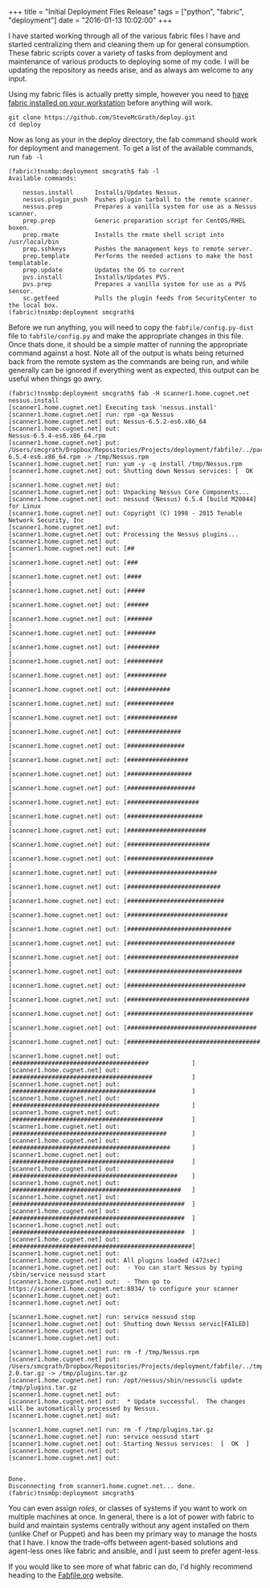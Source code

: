 +++
title = "Initial Deployment Files Release"
tags = ["python", "fabric", "deployment"]
date = "2016-01-13 10:02:00"
+++

I have started working through all of the various fabric files I have and started centralizing them and cleaning them up for general consumption.  These fabric scripts cover a variety of tasks from deployment and maintenance of various products to deploying some of my code.  I will be updating the repository as needs arise, and as always am welcome to any input.

Using my fabric files is actually pretty simple, however you need to [have fabric installed on your workstation](http://www.fabfile.org/installing.html) before anything will work.

```
git clone https://github.com/SteveMcGrath/deploy.git
cd deploy
```

Now as long as your in the deploy directory, the fab command should work for deployment and management.  To get a list of the available commands, run `fab -l`

```
(fabric)tnsmbp:deployment smcgrath$ fab -l
Available commands:

    nessus.install      Installs/Updates Nessus.
    nessus.plugin_push  Pushes plugin tarball to the remote scanner.
    nessus.prep         Prepares a vanilla system for use as a Nessus scanner.
    prep.prep           Generic preparation script for CentOS/RHEL boxen.
    prep.rmate          Installs the rmate shell script into /usr/local/bin
    prep.sshkeys        Pushes the management keys to remote server.
    prep.template       Performs the needed actions to make the host templatable.
    prep.update         Updates the OS to current
    pvs.install         Installs/Updates PVS.
    pvs.prep            Prepares a vanilla system for use as a PVS sensor.
    sc.getfeed          Pulls the plugin feeds from SecurityCenter to the local box.
(fabric)tnsmbp:deployment smcgrath$
````

Before we run anything, you will need to copy the `fabfile/config.py-dist` file to `fabfile/config.py` and make the appropriate changes in this file.  Once thats done, it should be a simple matter of running the appropriate command against a host.  Note all of the output is whats being returned back from the remote system as the commands are being run, and while generally can be ignored if everything went as expected, this output can be useful when things go awry.	

```
(fabric)tnsmbp:deployment smcgrath$ fab -H scanner1.home.cugnet.net nessus.install
[scanner1.home.cugnet.net] Executing task 'nessus.install'
[scanner1.home.cugnet.net] run: rpm -qa Nessus
[scanner1.home.cugnet.net] out: Nessus-6.5.2-es6.x86_64
[scanner1.home.cugnet.net] out:
Nessus-6.5.4-es6.x86_64.rpm
[scanner1.home.cugnet.net] put: /Users/smcgrath/Dropbox/Repositories/Projects/deployment/fabfile/../packages/Nessus-6.5.4-es6.x86_64.rpm -> /tmp/Nessus.rpm
[scanner1.home.cugnet.net] run: yum -y -q install /tmp/Nessus.rpm
[scanner1.home.cugnet.net] out: Shutting down Nessus services: [  OK  ]
[scanner1.home.cugnet.net] out:
[scanner1.home.cugnet.net] out: Unpacking Nessus Core Components...
[scanner1.home.cugnet.net] out: nessusd (Nessus) 6.5.4 [build M20044] for Linux
[scanner1.home.cugnet.net] out: Copyright (C) 1998 - 2015 Tenable Network Security, Inc
[scanner1.home.cugnet.net] out:
[scanner1.home.cugnet.net] out: Processing the Nessus plugins...
[scanner1.home.cugnet.net] out:
[scanner1.home.cugnet.net] out: [##                                                ]
[scanner1.home.cugnet.net] out: [###                                               ]
[scanner1.home.cugnet.net] out: [####                                              ]
[scanner1.home.cugnet.net] out: [#####                                             ]
[scanner1.home.cugnet.net] out: [######                                            ]
[scanner1.home.cugnet.net] out: [#######                                           ]
[scanner1.home.cugnet.net] out: [########                                          ]
[scanner1.home.cugnet.net] out: [#########                                         ]
[scanner1.home.cugnet.net] out: [##########                                        ]
[scanner1.home.cugnet.net] out: [###########                                       ]
[scanner1.home.cugnet.net] out: [############                                      ]
[scanner1.home.cugnet.net] out: [#############                                     ]
[scanner1.home.cugnet.net] out: [##############                                    ]
[scanner1.home.cugnet.net] out: [###############                                   ]
[scanner1.home.cugnet.net] out: [################                                  ]
[scanner1.home.cugnet.net] out: [#################                                 ]
[scanner1.home.cugnet.net] out: [##################                                ]
[scanner1.home.cugnet.net] out: [###################                               ]
[scanner1.home.cugnet.net] out: [####################                              ]
[scanner1.home.cugnet.net] out: [#####################                             ]
[scanner1.home.cugnet.net] out: [######################                            ]
[scanner1.home.cugnet.net] out: [#######################                           ]
[scanner1.home.cugnet.net] out: [########################                          ]
[scanner1.home.cugnet.net] out: [#########################                         ]
[scanner1.home.cugnet.net] out: [##########################                        ]
[scanner1.home.cugnet.net] out: [###########################                       ]
[scanner1.home.cugnet.net] out: [############################                      ]
[scanner1.home.cugnet.net] out: [#############################                     ]
[scanner1.home.cugnet.net] out: [##############################                    ]
[scanner1.home.cugnet.net] out: [###############################                   ]
[scanner1.home.cugnet.net] out: [################################                  ]
[scanner1.home.cugnet.net] out: [#################################                 ]
[scanner1.home.cugnet.net] out: [##################################                ]
[scanner1.home.cugnet.net] out: [###################################               ]
[scanner1.home.cugnet.net] out: [####################################              ]
[scanner1.home.cugnet.net] out: [#####################################             ]
[scanner1.home.cugnet.net] out: [######################################            ]
[scanner1.home.cugnet.net] out: [#######################################           ]
[scanner1.home.cugnet.net] out: [########################################          ]
[scanner1.home.cugnet.net] out: [#########################################         ]
[scanner1.home.cugnet.net] out: [##########################################        ]
[scanner1.home.cugnet.net] out: [###########################################       ]
[scanner1.home.cugnet.net] out: [############################################      ]
[scanner1.home.cugnet.net] out: [#############################################     ]
[scanner1.home.cugnet.net] out: [##############################################    ]
[scanner1.home.cugnet.net] out: [###############################################   ]
[scanner1.home.cugnet.net] out: [################################################  ]
[scanner1.home.cugnet.net] out: [################################################  ]
[scanner1.home.cugnet.net] out: [################################################  ]
[scanner1.home.cugnet.net] out: [##################################################]
[scanner1.home.cugnet.net] out:
[scanner1.home.cugnet.net] out: All plugins loaded (472sec)
[scanner1.home.cugnet.net] out:  - You can start Nessus by typing /sbin/service nessusd start
[scanner1.home.cugnet.net] out:  - Then go to https://scanner1.home.cugnet.net:8834/ to configure your scanner
[scanner1.home.cugnet.net] out:
[scanner1.home.cugnet.net] out:

[scanner1.home.cugnet.net] run: service nessusd stop
[scanner1.home.cugnet.net] out: Shutting down Nessus servic[FAILED]
[scanner1.home.cugnet.net] out:
[scanner1.home.cugnet.net] out:

[scanner1.home.cugnet.net] run: rm -f /tmp/Nessus.rpm
[scanner1.home.cugnet.net] put: /Users/smcgrath/Dropbox/Repositories/Projects/deployment/fabfile/../tmp/all-2.0.tar.gz -> /tmp/plugins.tar.gz
[scanner1.home.cugnet.net] run: /opt/nessus/sbin/nessuscli update /tmp/plugins.tar.gz
[scanner1.home.cugnet.net] out:
[scanner1.home.cugnet.net] out:  * Update successful.  The changes will be automatically processed by Nessus.
[scanner1.home.cugnet.net] out:

[scanner1.home.cugnet.net] run: rm -f /tmp/plugins.tar.gz
[scanner1.home.cugnet.net] run: service nessusd start
[scanner1.home.cugnet.net] out: Starting Nessus services:  [  OK  ]
[scanner1.home.cugnet.net] out:
[scanner1.home.cugnet.net] out:


Done.
Disconnecting from scanner1.home.cugnet.net... done.
(fabric)tnsmbp:deployment smcgrath$
```

You can even assign _roles_, or classes of systems if you want to work on multiple machines at once.  In general, there is a lot of power with fabric to build and maintain systems centrally without any agent installed on them (unlike Chef or Puppet) and has been my primary way to manage the hosts that I have.  I know the trade-offs between agent-based solutions and agent-less ones like fabric and ansible, and I just seem to prefer agent-less.

If you would like to see more of what fabric can do, I'd highly recommend heading to the [Fabfile.org](http://fabfile.org) website. 